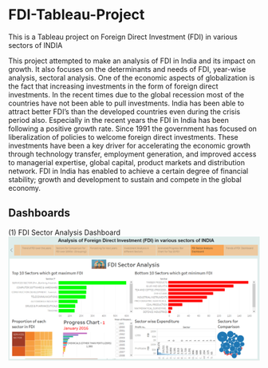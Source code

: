 # FDI-Tableau-Project
This is a Tableau project on Foreign Direct Investment (FDI) in various sectors of INDIA 

This project attempted to make an analysis of FDI in India and its impact on growth. It also focuses on the determinants and needs of FDI, year-wise analysis, sectoral analysis. One of the economic aspects of globalization is the fact that increasing investments in the form of foreign direct investments. In the recent times due to the global recession most of the countries have not been able to pull investments. India has been able to attract better FDI’s than the developed countries even during the crisis period also. Especially in the recent years the FDI in India has been following a positive growth rate. Since 1991 the government has focused on liberalization of policies to welcome foreign direct investments. These investments have been a key driver for accelerating the economic growth through technology transfer, employment generation, and improved access to managerial expertise, global capital, product markets and distribution network. FDI in India has enabled to achieve a certain degree of financial stability; growth and development to sustain and compete in the global economy.

## Dashboards

(1) FDI Sector Analysis Dashboard
![](images/d1.PNG)

